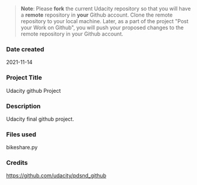 >**Note**: Please **fork** the current Udacity repository so that you will have a **remote** repository in **your** Github account. Clone the remote repository to your local machine. Later, as a part of the project "Post your Work on Github", you will push your proposed changes to the remote repository in your Github account.

### Date created
2021-11-14

### Project Title
Udacity github Project

### Description
Udacity final github project.

### Files used
bikeshare.py

### Credits
https://github.com/udacity/pdsnd_github
